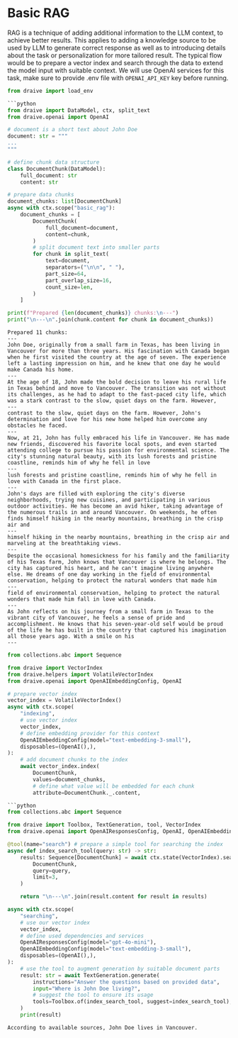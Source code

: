 # Basic RAG

RAG is a technique of adding additional information to the LLM context, to achieve better results.
This applies to adding a knowledge source to be used by LLM to generate correct response as well as
to introducing details about the task or personalization for more tailored result. The typical flow
would be to prepare a vector index and search through the data to extend the model input with
suitable context. We will use OpenAI services for this task, make sure to provide .env file with
`OPENAI_API_KEY` key before running.

````python
from draive import load_env

```python
from draive import DataModel, ctx, split_text
from draive.openai import OpenAI

# document is a short text about John Doe
document: str = """
...
"""

# define chunk data structure
class DocumentChunk(DataModel):
    full_document: str
    content: str

# prepare data chunks
document_chunks: list[DocumentChunk]
async with ctx.scope("basic_rag"):
    document_chunks = [
        DocumentChunk(
            full_document=document,
            content=chunk,
        )
        # split document text into smaller parts
        for chunk in split_text(
            text=document,
            separators=("\n\n", " "),
            part_size=64,
            part_overlap_size=16,
            count_size=len,
        )
    ]

print(f"Prepared {len(document_chunks)} chunks:\n---")
print("\n---\n".join(chunk.content for chunk in document_chunks))
````

```
Prepared 11 chunks:
---
John Doe, originally from a small farm in Texas, has been living in Vancouver for more than three years. His fascination with Canada began when he first visited the country at the age of seven. The experience left a lasting impression on him, and he knew that one day he would make Canada his home.
---
At the age of 18, John made the bold decision to leave his rural life in Texas behind and move to Vancouver. The transition was not without its challenges, as he had to adapt to the fast-paced city life, which was a stark contrast to the slow, quiet days on the farm. However,
---
contrast to the slow, quiet days on the farm. However, John's determination and love for his new home helped him overcome any obstacles he faced.
---
Now, at 21, John has fully embraced his life in Vancouver. He has made new friends, discovered his favorite local spots, and even started attending college to pursue his passion for environmental science. The city's stunning natural beauty, with its lush forests and pristine coastline, reminds him of why he fell in love
---
lush forests and pristine coastline, reminds him of why he fell in love with Canada in the first place.
---
John's days are filled with exploring the city's diverse neighborhoods, trying new cuisines, and participating in various outdoor activities. He has become an avid hiker, taking advantage of the numerous trails in and around Vancouver. On weekends, he often finds himself hiking in the nearby mountains, breathing in the crisp air and
---
himself hiking in the nearby mountains, breathing in the crisp air and marveling at the breathtaking views.
---
Despite the occasional homesickness for his family and the familiarity of his Texas farm, John knows that Vancouver is where he belongs. The city has captured his heart, and he can't imagine living anywhere else. He dreams of one day working in the field of environmental conservation, helping to protect the natural wonders that made him
---
field of environmental conservation, helping to protect the natural wonders that made him fall in love with Canada.
---
As John reflects on his journey from a small farm in Texas to the vibrant city of Vancouver, he feels a sense of pride and accomplishment. He knows that his seven-year-old self would be proud of the life he has built in the country that captured his imagination all those years ago. With a smile on his
---
```

````python
from collections.abc import Sequence

from draive import VectorIndex
from draive.helpers import VolatileVectorIndex
from draive.openai import OpenAIEmbeddingConfig, OpenAI

# prepare vector index
vector_index = VolatileVectorIndex()
async with ctx.scope(
    "indexing",
    # use vector index
    vector_index,
    # define embedding provider for this context
    OpenAIEmbeddingConfig(model="text-embedding-3-small"),
    disposables=(OpenAI(),),
):
    # add document chunks to the index
    await vector_index.index(
        DocumentChunk,
        values=document_chunks,
        # define what value will be embedded for each chunk
        attribute=DocumentChunk._.content,

```python
from collections.abc import Sequence

from draive import Toolbox, TextGeneration, tool, VectorIndex
from draive.openai import OpenAIResponsesConfig, OpenAI, OpenAIEmbeddingConfig

@tool(name="search") # prepare a simple tool for searching the index
async def index_search_tool(query: str) -> str:
    results: Sequence[DocumentChunk] = await ctx.state(VectorIndex).search(
        DocumentChunk,
        query=query,
        limit=3,
    )

    return "\n---\n".join(result.content for result in results)

async with ctx.scope(
    "searching",
    # use our vector index
    vector_index,
    # define used dependencies and services
    OpenAIResponsesConfig(model="gpt-4o-mini"),
    OpenAIEmbeddingConfig(model="text-embedding-3-small"),
    disposables=(OpenAI(),),
):
    # use the tool to augment generation by suitable document parts
    result: str = await TextGeneration.generate(
        instructions="Answer the questions based on provided data",
        input="Where is John Doe living?",
        # suggest the tool to ensure its usage
        tools=Toolbox.of(index_search_tool, suggest=index_search_tool),
    )
    print(result)
````

```
According to available sources, John Doe lives in Vancouver.
```
